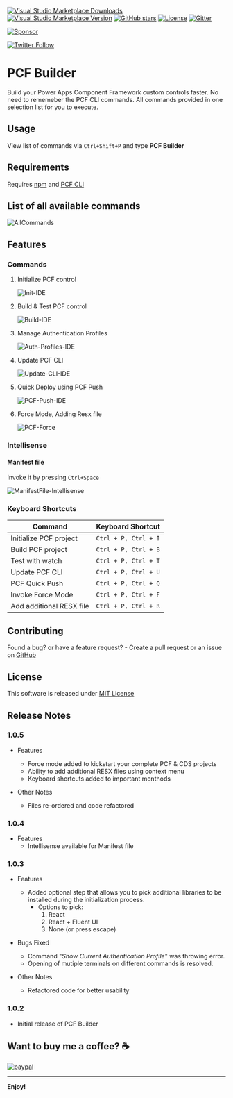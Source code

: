 [![Visual Studio Marketplace Downloads](https://img.shields.io/visual-studio-marketplace/d/danish-naglekar.pcf-builder)](https://marketplace.visualstudio.com/items?itemName=danish-naglekar.pcf-builder)
[![Visual Studio Marketplace Version](https://img.shields.io/visual-studio-marketplace/v/danish-naglekar.pcf-builder?label=vscode%20marketplace)](https://marketplace.visualstudio.com/items?itemName=danish-naglekar.pcf-builder)
[![GitHub stars](https://img.shields.io/github/stars/Power-Maverick/PCF-Builder-VSCode?label=github%20stars)](https://github.com/Power-Maverick/PCF-Builder-VSCode)
[![License](https://img.shields.io/github/license/Power-Maverick/PCF-Builder-VSCode)](https://github.com/Power-Maverick/PCF-Builder-VSCode/blob/master/LICENSE)
[![Gitter](https://img.shields.io/gitter/room/Power-Maverick/PCF-Builder-VSCode)](https://gitter.im/PCF-Builder/community)

[![Sponsor](https://img.shields.io/static/v1?label=Sponsor&message=%E2%9D%A4&logo=GitHub)](https://github.com/sponsors/Power-Maverick)

[![Twitter Follow](https://img.shields.io/twitter/follow/DanzMaverick?style=social)](https://twitter.com/Danzmaverick)

# PCF Builder

Build your Power Apps Component Framework custom controls faster. No need to rememeber the PCF CLI commands. All commands provided in one selection list for you to execute.

## Usage

View list of commands via `Ctrl+Shift+P` and type **PCF Builder**

## Requirements

Requires [npm](https://nodejs.org/en/) and [PCF CLI](https://aka.ms/PowerAppsCLI)

## List of all available commands

![AllCommands](https://github.com/Power-Maverick/PCF-Builder-VSCode/blob/master/assets/AllCommands.png?raw=true)

## Features

### Commands

1. Initialize PCF control

    ![Init-IDE](https://github.com/Power-Maverick/PCF-Builder-VSCode/blob/master/assets/Initialize-Control.gif?raw=true)

2. Build & Test PCF control
  
   ![Build-IDE](https://github.com/Power-Maverick/PCF-Builder-VSCode/blob/master/assets/Build-Control.gif?raw=true)

3. Manage Authentication Profiles
  
   ![Auth-Profiles-IDE](https://github.com/Power-Maverick/PCF-Builder-VSCode/blob/master/assets/Manage-Auth-Profiles.gif?raw=true)

4. Update PCF CLI
  
   ![Update-CLI-IDE](https://github.com/Power-Maverick/PCF-Builder-VSCode/blob/master/assets/Update-PCF-CLI.gif?raw=true)

5. Quick Deploy using PCF Push
  
   ![PCF-Push-IDE](https://github.com/Power-Maverick/PCF-Builder-VSCode/blob/master/assets/PCF-Push.gif?raw=true)

6. Force Mode, Adding Resx file
  
   ![PCF-Force](https://github.com/Power-Maverick/PCF-Builder-VSCode/blob/master/assets/PCF-Generator-Integration.gif?raw=true)

### Intellisense

#### Manifest file

Invoke it by pressing `Ctrl+Space`

![ManifestFile-Intellisense](https://github.com/Power-Maverick/PCF-Builder-VSCode/blob/master/assets/ManifestFileIntellisense.gif?raw=true)

### Keyboard Shortcuts

| Command | Keyboard Shortcut |
| ------- | ----------------- |
| Initialize PCF project | `Ctrl + P, Ctrl + I` |
| Build PCF project | `Ctrl + P, Ctrl + B` |
| Test with watch | `Ctrl + P, Ctrl + T` |
| Update PCF CLI | `Ctrl + P, Ctrl + U` |
| PCF Quick Push | `Ctrl + P, Ctrl + Q` |
| Invoke Force Mode | `Ctrl + P, Ctrl + F` |
| Add additional RESX file | `Ctrl + P, Ctrl + R` |

## Contributing

Found a bug? or have a feature request? - Create a pull request or an issue on [GitHub](https://github.com/Power-Maverick/PCF-Builder-VSCode)

## License

This software is released under [MIT License](http://www.opensource.org/licenses/mit-license.php)

## Release Notes

### 1.0.5

- Features
  - Force mode added to kickstart your complete PCF & CDS projects
  - Ability to add additional RESX files using context menu
  - Keyboard shortcuts added to important menthods
  
- Other Notes
  - Files re-ordered and code refactored

### 1.0.4

- Features
  - Intellisense available for Manifest file

### 1.0.3

- Features
  - Added optional step that allows you to pick additional libraries to be installed during the initialization process.
    - Options to pick:
      1. React
      2. React + Fluent UI
      3. None (or press escape)

- Bugs Fixed
  - Command "*Show Current Authentication Profile*" was throwing error.
  - Opening of mutiple terminals on different commands is resolved.

- Other Notes
  - Refactored code for better usability

### 1.0.2

- Initial release of PCF Builder

## Want to buy me a coffee? ☕

[![paypal](https://www.paypalobjects.com/en_US/i/btn/btn_donateCC_LG.gif)](https://www.paypal.com/cgi-bin/webscr?cmd=_donations&business=XK4SZ82J6GFH6&item_name=Power+Maverick+Donation&currency_code=USD&source=github)

-------------------------------------------------------------------------------------------

**Enjoy!**
